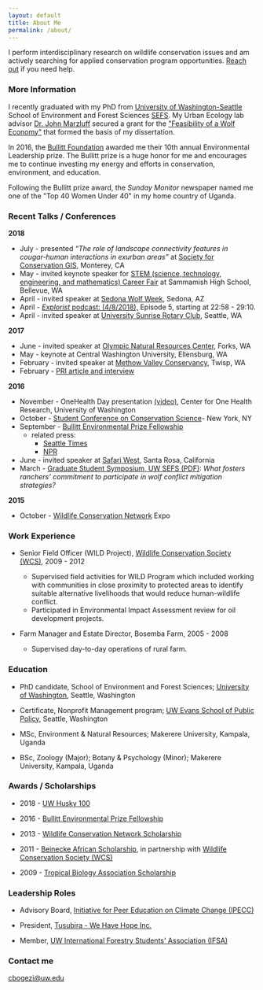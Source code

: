 ```yaml
---
layout: default
title: About Me
permalink: /about/
---
```


I perform interdisciplinary research on wildlife conservation issues and am actively searching for applied conservation program opportunities. [Reach out](http://wwww.carolbogezi/contact) if you need help. 

### More Information

I recently graduated with my PhD from [University of Washington-Seattle](http:/www.uw.edu) School of Environment and Forest Sciences [SEFS](http://www.cfr.washington.edu/). My Urban Ecology lab advisor [Dr. John Marzluff](http://apps.sefs.uw.edu/Public/People/FacultyProfile.aspx?PID=10) secured a grant for the ["Feasibility of a Wolf Economy"](https://reeis.usda.gov/web/crisprojectpages/0232727-feasibility-of-a-wolf-economy-for-washington.html) that formed the basis of my dissertation.

In 2016, the [Bullitt Foundation](http://www.bullitt.org) awarded me their 10th annual Environmental Leadership prize. The Bullitt prize is a huge honor for me and encourages me to continue investing my energy and efforts in conservation, environment, and education.

Following the Bullitt prize award, the *Sunday Monitor* newspaper named me one of the "Top 40 Women Under 40" in my home country of Uganda.

### Recent Talks / Conferences
**2018**
- July - presented *“The role of landscape connectivity features in cougar-human interactions in exurban areas”* at [Society for Conservation GIS](https://www.scgis.org/), Monterey, CA
- May - invited keynote speaker for [STEM (science, technology, engineering, and mathematics) Career Fair](https://bsd405.org/sammamish/2018/05/stem-career-fair/) at Sammamish High School, Bellevue, WA
- April - invited speaker at [Sedona Wolf Week](https://www.planb.foundation/Speaker/79/Carol-Bogezi), Sedona, AZ
- April - [*Explorist* podcast: (4/8/2018),](https://www.theexplorist.com/episodes/theres-something-about-the-wolf) Episode 5, starting at 22:58 - 29:10.
- April - invited speaker at [University Sunrise Rotary Club](https://usrotary.org/carol-bogezi-human-carnivore-interaction-a-place-to-start/), Seattle, WA

**2017**
- June - invited speaker at [Olympic Natural Resources Center](http://www.onrc.washington.edu/), Forks, WA
- May - keynote at Central Washington University, Ellensburg, WA
- February - invited speaker at [Methow Valley Conservancy](http://www.methowarts.org/understanding-human-carnivore-interactions), Twisp, WA
- February - [PRI article and interview](https://www.pri.org/stories/2017-02-24/how-washington-ranchers-are-learning-cope-wolves-lessons-uganda)

**2016**
- November - OneHealth Day presentation [(video)](https://www.facebook.com/centerforonehealthresearch/videos/1311889112175747), Center for One Health Research, University of Washington     
- October - [Student Conference on Conservation Science](http://www.amnh.org/var/ezflow_site/storage/images/sccs-ny-2016-presentation-1/2547309-1-eng-US/sccs-ny-2016-presentation-1.jpg)- New York, NY
- September - [Bullitt Environmental Prize Fellowship](http://www.bullitt.org/2016/09/12/10th-bullitt-environmental-prize-recognizes-wildlife-conservation-leader/)
  - related press:
    - [Seattle Times](http://www.seattletimes.com/)
    - [NPR](http://www.npr.org)
- June - invited speaker at [Safari West](http://www.safariwest.com/), Santa Rosa, California
- March - [Graduate Student Symposium, UW SEFS (PDF)](http://www.sefs.washington.edu/academicPrograms/graduate/gssresources/program2016GSS.pdf):  *What fosters ranchers' commitment to participate in wolf conflict mitigation strategies?*

**2015**
- October - [Wildlife Conservation Network](http://www.wildnet.org) Expo

### Work Experience
- Senior Field Officer (WILD Project), [Wildlife Conservation Society (WCS)](https://www.wcs.org), 2009 - 2012
    - Supervised field activities for WILD Program which included working with communities in close proximity to protected areas to identify suitable alternative livelihoods that would reduce human-wildlife conflict.
    - Participated in Environmental Impact Assessment review for oil development projects.

- Farm Manager and Estate Director, Bosemba Farm, 2005 - 2008

  - Supervised day-to-day operations of rural farm.

### Education
- PhD candidate, School of Environment and Forest Sciences; [University of Washington](http://www.uw.edu/sefs), Seattle, Washington

- Certificate, Nonprofit Management program; [UW Evans School of Public Policy](https://evans.uw.edu/academic-programs/certificates-uw-graduate-students/nonprofit-management-certificate), Seattle, Washington

- MSc, Environment & Natural Resources; Makerere University, Kampala, Uganda

- BSc, Zoology (Major); Botany & Psychology (Minor); Makerere University, Kampala, Uganda


### Awards / Scholarships
- 2018 - [UW Husky 100](https://www.washington.edu/husky100/#name=carol-bogezi)

- 2016 - [Bullitt Environmental Prize Fellowship](http://www.bullitt.org/programs/environmental-fellowship/)

- 2013 - [Wildlife Conservation Network Scholarship](https://wildnet.org/what-we-do/scholarships)

- 2011 - [Beinecke African Scholarship](http://fdnweb.org/beinecke/scholarships/africa/), in partnership with [Wildlife Conservation Society (WCS)](https://www.wcs.org)

- 2009 - [Tropical Biology Association Scholarship](http://www.tropical-biology.org/)


### Leadership Roles
- Advisory Board, [Initiative for Peer Education on Climate Change (IPECC)](https://www.ipecc.org/about)

- President, [Tusubira - We Have Hope Inc.](http://www.tusubira.org/board/)

<!-- - Board Member, [Western Wildlife Outreach](http://www.westernwildlife.org)  -->

- Member, [UW International Forestry Students' Association (IFSA)](http://students.washington.edu/ifsa/members/ifsa-officers)

### Contact me
[cbogezi@uw.edu](mailto:cbogezi@uw.edu)
